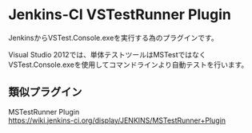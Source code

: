 Jenkins-CI VSTestRunner Plugin
===================
JenkinsからVSTest.Console.exeを実行する為のプラグインです。 

Visual Studio 2012では、単体テストツールはMSTestではなく 
VSTest.Console.exeを使用してコマンドラインより自動テストを行います。 

類似プラグイン
-------
MSTestRunner Plugin  
https://wiki.jenkins-ci.org/display/JENKINS/MSTestRunner+Plugin